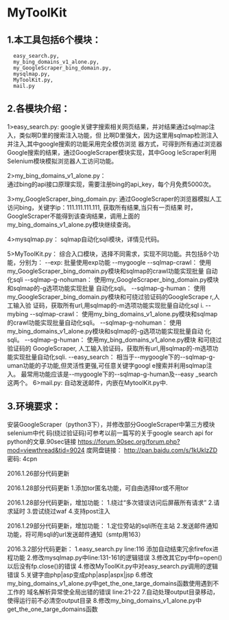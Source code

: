 MyToolKit
====

1.本工具包括6个模块：
---------
      easy_search.py,
      my_bing_domains_v1_alone.py,
      my_GoogleScraper_bing_domain.py,
      mysqlmap.py,
      MyToolKit.py,
      mail.py

2.各模块介绍：
------------
1>easy_search.py:
            google关键字搜索相关网页结果，并对结果通过sqlmap注入，类似啊D里的搜索注入功能，但
            比啊D里强大，因为这里用sqlmap检测注入并注入,其中google搜索的功能采用完全模仿浏览
            器方式，可得到所有通过浏览器Google搜索的结果，通过GoogleScraper模块实现，其中Goog
            leScraper利用Selenium模块模拟浏览器人工访问功能。

2>my_bing_domains_v1_alone.py：  
  通过bing的api接口原理实现，需要注册bing的api_key，每个月免费5000次。

3>my_GoogleScraper_bing_domain.py:
  通过GoogleScraper的浏览器模拟人工访问bing，关键字ip：111.111.111.111,
  获取所有结果,当只有一页结果 时，GoogleScraper不能得到该查询结果，调用上面的
  my_bing_domains_v1_alone.py模块继续查询。

4>mysqlmap.py：
  sqlmap自动化sqli模块，详情见代码。

5>MyToolKit.py：
  综合入口模块，选择不同需求，实现不同功能。共包括8个功能，分别为：
  --exp:
   批量使用exp功能 
  --mygoogle 
            --sqlmap-crawl：
              使用my_GoogleScraper_bing_domain.py模块和sqlmap的crawl功能实现批量
              自动化sqli
            --sqlmap-g-nohuman：
              使用my_GoogleScraper_bing_domain.py模块和sqlmap的-g选项功能实现批量
              自动化sqli。
            --sqlmap-g-human：
              使用my_GoogleScraper_bing_domain.py模块和可绕过验证码的GoogleScrape
              r,人工输入验 证码，获取所有url,用sqlmap的-m选项功能实现批量自动化sql
              i.
  --mybing
            --sqlmap-crawl：
              使用my_bing_domains_v1_alone.py模块和sqlmap的crawl功能实现批量自动化sqli。
            --sqlmap-g-nohuman：
              使用my_bing_domains_v1_alone.py模块和sqlmap的-g选项功能实现批量自动
              化sqli。
            --sqlmap-g-human：
              使用my_bing_domains_v1_alone.py模块 和可绕过验证码的 GoogleScraper,
              人工输入验证码，获取所有url,用sqlmap的-m选项功能实现批量自动化sqli.
  --easy_search：
    相当于--mygoogle下的--sqlmap-g-uman功能的子功能,但灵活性更强,可任意关键字googl
    e搜索并利用sqlmap注入。 最常用功能应该是--mygoogle下的--sqlmap-g-human及--easy
    _search这两个。
6>mail.py:
  自动发送邮件，内嵌在MytoolKit.py中.

3.环境要求： 
------------
  安装GoogleScraper（python3下），并修改部分GoogleScraper中第三方模块selenium中代
  码(绕过验证码)可参考以前一篇写的关于google search api for python的文章.90sec链接
  https://forum.90sec.org/forum.php?mod=viewthread&tid=9024 度网盘链接：
  http://pan.baidu.com/s/1kUklzZD 密码: 4cpn

2016.1.26部分代码更新

2016.1.28部分代码更新
1.添加tor匿名功能，可自由选择tor或不用tor

2016.1.28部分代码更新，增加功能：
1.绕过“多次错误访问后屏蔽所有请求”
2.请求延时
3.尝试绕过waf
4.支持post注入

2016.1.29部分代码更新，增加功能：
1.定位旁站的sqli所在主站
2.发送邮件通知功能，将可用sqli的url发送邮件通知（smtp用163）

2016.3.2部分代码更新：
1.easy_search.py line:116 添加自动结束冗余firefox进程功能 
2.修改mysqlmap.py中line:131-161的逻辑错误 
3.修改其它py中fp=open()以后没有fp.close()的错误 
4.修改MyToolKit.py中对easy_search.py调用的逻辑错误 
5.关键字由php|asp变成php|asp|aspx|jsp 
6.修改my_bing_domains_v1_alone.py中get_the_one_targe_domains函数使用遇到不工作的
  域名解析异常使全局出错的错误 line:21-22 
7.自动处理output目录移动，使得运行前不必清空output目录
8.修改my_bing_domains_v1_alone.py中get_the_one_targe_domains函数
